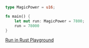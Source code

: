 ```rust
type MagicPower = u16;

fn main() {
	let mut run: MagicPower = 7800;
    run = 78000
}
```
[Run in Rust Playground](https://play.rust-lang.org/?gist=f0739dc8064b09d1358e05171118cea2&version=stable&mode=debug&edition=2015)
